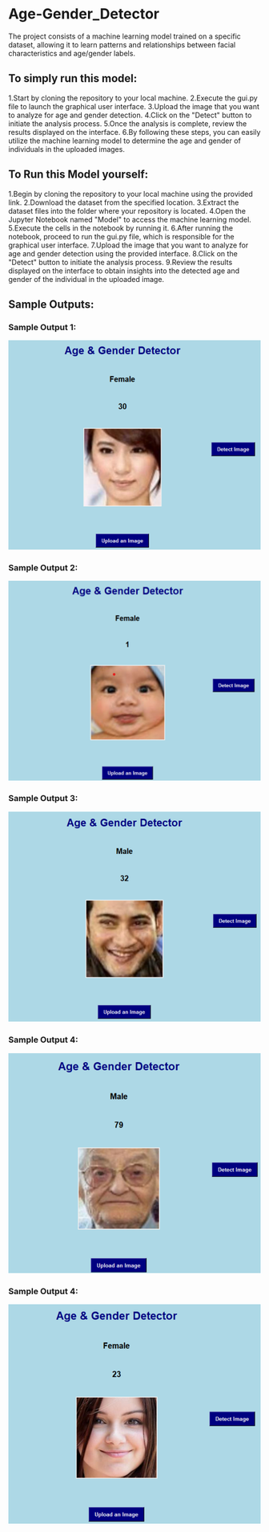 # Age-Gender_Detector
The project consists of a machine learning model trained on a specific dataset, allowing it to learn patterns and relationships between facial characteristics and age/gender labels.
## To simply run this model:
1.Start by cloning the repository to your local machine.
2.Execute the gui.py file to launch the graphical user interface.
3.Upload the image that you want to analyze for age and gender detection.
4.Click on the "Detect" button to initiate the analysis process.
5.Once the analysis is complete, review the results displayed on the interface.
6.By following these steps, you can easily utilize the machine learning model to determine the age and gender of individuals in the uploaded images.
## To Run this Model yourself:
1.Begin by cloning the repository to your local machine using the provided link.
2.Download the dataset from the specified location.
3.Extract the dataset files into the folder where your repository is located.
4.Open the Jupyter Notebook named "Model" to access the machine learning model.
5.Execute the cells in the notebook by running it.
6.After running the notebook, proceed to run the gui.py file, which is responsible for the graphical user interface.
7.Upload the image that you want to analyze for age and gender detection using the provided interface.
8.Click on the "Detect" button to initiate the analysis process.
9.Review the results displayed on the interface to obtain insights into the detected age and gender of the individual in the uploaded image.


## Sample Outputs:
### Sample Output 1:
![Sample Output 1](https://github.com/Tazeensk/Age-Gender_Detector/blob/main/Output1.png)
### Sample Output 2:
![Sample Output 2](https://github.com/Tazeensk/Age-Gender_Detector/blob/main/output2.png)
### Sample Output 3:
![Sample Output 3](https://github.com/Tazeensk/Age-Gender_Detector/blob/main/output3.png)
### Sample Output 4:
![Sample Output 4](https://github.com/Tazeensk/Age-Gender_Detector/blob/main/output4.png)
### Sample Output 4:
![Sample Output 4](https://github.com/Tazeensk/Age-Gender_Detector/blob/main/output5.png)


